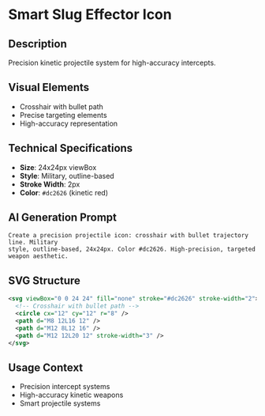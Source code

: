 # Smart Slug Effector Icon

## Description

Precision kinetic projectile system for high-accuracy intercepts.

## Visual Elements

- Crosshair with bullet path
- Precise targeting elements
- High-accuracy representation

## Technical Specifications

- **Size**: 24x24px viewBox
- **Style**: Military, outline-based
- **Stroke Width**: 2px
- **Color**: `#dc2626` (kinetic red)

## AI Generation Prompt

```text
Create a precision projectile icon: crosshair with bullet trajectory line. Military
style, outline-based, 24x24px. Color #dc2626. High-precision, targeted weapon aesthetic.
```

## SVG Structure

```svg
<svg viewBox="0 0 24 24" fill="none" stroke="#dc2626" stroke-width="2">
  <!-- Crosshair with bullet path -->
  <circle cx="12" cy="12" r="8" />
  <path d="M8 12L16 12" />
  <path d="M12 8L12 16" />
  <path d="M12 12L20 12" stroke-width="3" />
</svg>
```

## Usage Context

- Precision intercept systems
- High-accuracy kinetic weapons
- Smart projectile systems
